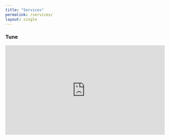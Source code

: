 ```yaml
---
title: "Services"
permalink: /services/
layout: single
---
```


### Tune

<div class="video-container" style="position:relative;padding-bottom:56.25%;height:0;overflow:hidden;max-width:100%;">
  <iframe src="https://www.youtube.com/embed/ru3gH27Fn6E?start=42" title="YouTube video player" frameborder="0" allow="accelerometer; autoplay; clipboard-write; encrypted-media; gyroscope; picture-in-picture" allowfullscreen style="position:absolute;top:0;left:0;width:100%;height:100%"></iframe>
  <p style="position:absolute;left:-9999px;top:auto;width:1px;height:1px;overflow:hidden;">Beastie Boys - So What’cha Want</p>
</div>


